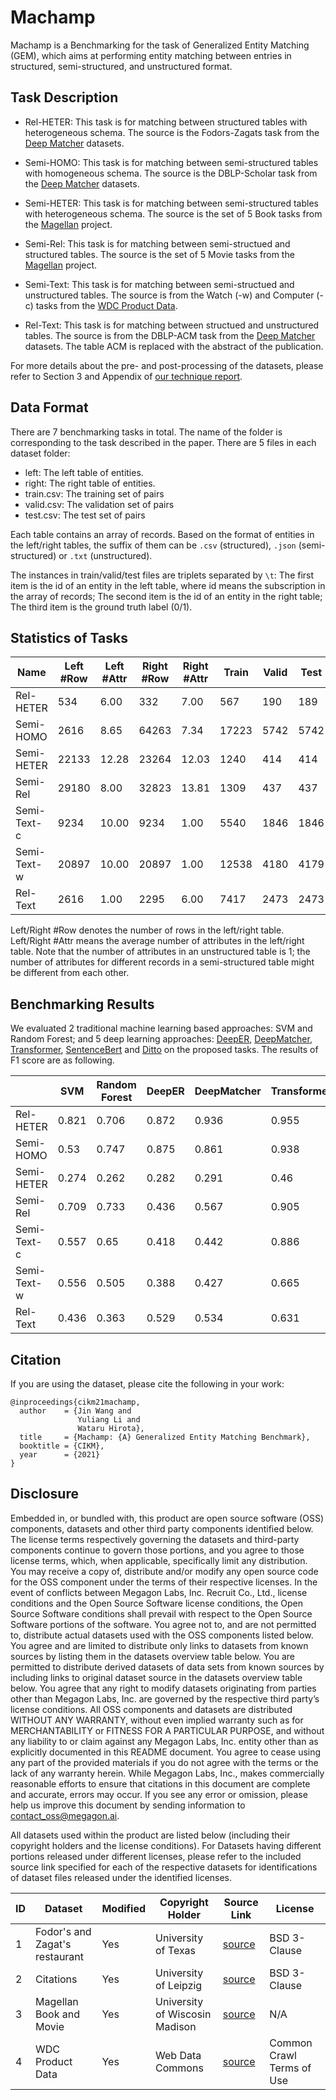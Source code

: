 # Machamp

Machamp is a Benchmarking for the task of Generalized Entity Matching (GEM), which aims at performing entity matching between entries in structured, semi-structured, and unstructured format. 

## Task Description

* Rel-HETER: This task is for matching between structured tables with heterogeneous schema. The source is the Fodors-Zagats task from the [Deep Matcher](https://github.com/anhaidgroup/deepmatcher/blob/master/Datasets.md) datasets.

* Semi-HOMO: This task is for matching between semi-structured tables with homogeneous schema. The source is the DBLP-Scholar task from the [Deep Matcher](https://github.com/anhaidgroup/deepmatcher/blob/master/Datasets.md) datasets.

* Semi-HETER: This task is for matching between semi-structured tables with heterogeneous schema. The source is the set of 5 Book tasks from the [Magellan](https://sites.google.com/site/anhaidgroup/useful-stuff/data#TOC-The-784-Data-Sets-for-EM) project.

* Semi-Rel: This task is for matching between semi-structued and structured tables. The source is the set of 5 Movie tasks from the [Magellan](https://sites.google.com/site/anhaidgroup/useful-stuff/data#TOC-The-784-Data-Sets-for-EM) project.

* Semi-Text: This task is for matching between semi-structued and unstructured tables. The source is from the Watch (-w) and Computer (-c) tasks from the [WDC Product Data](http://webdatacommons.org/largescaleproductcorpus/v2/index.html).

* Rel-Text: This task is for matching between structued and unstructured tables. The source is from the DBLP-ACM task from the [Deep Matcher](https://github.com/anhaidgroup/deepmatcher/blob/master/Datasets.md) datasets. The table ACM is replaced with the abstract of the publication.

For more details about the pre- and post-processing of the datasets, please refer to Section 3 and Appendix of [our technique report](https://arxiv.org/abs/2106.08455).

## Data Format
There are 7 benchmarking tasks in total. The name of the folder is corresponding to the task described in the paper. There are 5 files in each dataset folder:
- left: The left table of entities.
- right: The right table of entities.
- train.csv: The training set of pairs
- valid.csv: The validation set of pairs
- test.csv: The test set of pairs

Each table contains an array of records. Based on the format of entities in the left/right tables, the suffix of them can be `.csv` (structured), `.json` (semi-structured) or `.txt` (unstructured).

The instances in train/valid/test files are triplets separated by `\t`: The first item is the id of an entity in the left table, where id means the subscription in the array of records; The second item is the id of an entity in the right table; The third item is the ground truth label (0/1).

## Statistics of Tasks

| Name | Left #Row | Left #Attr | Right #Row | Right #Attr | Train | Valid | Test | % Positive |
|------|-----------|------------|------------|-------------|-------|------|-------|--------------|
| Rel-HETER | 534 | 6.00 | 332 | 7.00 | 567 | 190 | 189 | 11.63 |
| Semi-HOMO | 2616 | 8.65 | 64263 | 7.34 | 17223 | 5742 | 5742 | 18.63 |
| Semi-HETER | 22133 | 12.28 | 23264 | 12.03 | 1240 | 414 | 414 | 38.2 |
| Semi-Rel | 29180 | 8.00 | 32823 | 13.81 | 1309 | 437 | 437 | 41.64 |
| Semi-Text-c | 9234 | 10.00 | 9234 | 1.00 | 5540 | 1846 | 1846 | 11.8 |
| Semi-Text-w | 20897 | 10.00 | 20897 | 1.00 | 12538 | 4180 | 4179 | 14.07 |
| Rel-Text | 2616 | 1.00 | 2295 | 6.00 | 7417 | 2473 | 2473 | 17.96 |

Left/Right #Row denotes the number of rows in the left/right table. Left/Right #Attr means the average number of attributes in the left/right table. Note that the number of attributes in an unstructured table is 1; the number of attributes for different records in a semi-structured table might be different from each other.
## Benchmarking Results

We evaluated 2 traditional machine learning based approaches: SVM and Random Forest; and 5 deep learning approaches: [DeepER](http://www.vldb.org/pvldb/vol11/p1454-ebraheem.pdf), [DeepMatcher](https://dl.acm.org/doi/10.1145/3183713.3196926), [Transformer](https://openproceedings.org/2020/conf/edbt/paper_205.pdf), [SentenceBert](https://aclanthology.org/D19-1410.pdf) and [Ditto](http://www.vldb.org/pvldb/vol14/p50-li.pdf) on the proposed tasks. The results of F1 score are as following.

| | SVM | Random Forest | DeepER | DeepMatcher | Transformer | SentenceBert | Ditto |
|-|-----|---------------|--------|-------------|-------------|--------------|-------|
| Rel-HETER | 0.821 | 0.706 | 0.872 | 0.936 | 0.955 | 0.696 | 1.00 | 
| Semi-HOMO | 0.53 | 0.747 | 0.875 | 0.861 | 0.938 | 0.874 | 0.931 | 
| Semi-HETER | 0.274 | 0.262 | 0.282 | 0.291 | 0.46 | 0.697 | 0.616 | 
| Semi-Rel | 0.709 | 0.733 | 0.436 | 0.567 | 0.905 | 0.59 | 0.911 | 
| Semi-Text-c | 0.557 | 0.65 | 0.418 | 0.442 | 0.886 | 0.798 | 0.818 | 
| Semi-Text-w | 0.556 | 0.505 | 0.388 | 0.427 | 0.665 | 0.502 | 0.649 | 
| Rel-Text | 0.436 | 0.363 | 0.529 | 0.534 | 0.631 | 0.329 | 0.627 | 


## Citation
If you are using the dataset, please cite the following in your work:
```
@inproceedings{cikm21machamp,
  author    = {Jin Wang and
               Yuliang Li and
               Wataru Hirota},
  title     = {Machamp: {A} Generalized Entity Matching Benchmark},
  booktitle = {CIKM},
  year      = {2021}
}
```

## Disclosure

Embedded in, or bundled with, this product are open source software (OSS) components, datasets and other third party components identified below. The license terms respectively governing the datasets and third-party components continue to govern those portions, and you agree to those license terms, which, when applicable, specifically limit any distribution. You may receive a copy of, distribute and/or modify any open source code for the OSS component under the terms of their respective licenses. In the event of conflicts between Megagon Labs, Inc. Recruit Co., Ltd., license conditions and the Open Source Software license conditions, the Open Source Software conditions shall prevail with respect to the Open Source Software portions of the software. 
You agree not to, and are not permitted to, distribute actual datasets used with the OSS components listed below. You agree and are limited to distribute only links to datasets from known sources by listing them in the datasets overview table below. You are permitted to distribute derived datasets of data sets from known sources by including links to original dataset source in the datasets overview table below. You agree that any right to modify datasets originating from parties other than Megagon Labs, Inc. are governed by the respective third party’s license conditions. 
All OSS components and datasets are distributed WITHOUT ANY WARRANTY, without even implied warranty such as for MERCHANTABILITY or FITNESS FOR A PARTICULAR PURPOSE, and without any liability to or claim against any Megagon Labs, Inc. entity other than as explicitly documented in this README document. You agree to cease using any part of the provided materials if you do not agree with the terms or the lack of any warranty herein.
While Megagon Labs, Inc., makes commercially reasonable efforts to ensure that citations in this document are complete and accurate, errors may occur. If you see any error or omission, please help us improve this document by sending information to contact_oss@megagon.ai.

All datasets used within the product are listed below (including their copyright holders and the license conditions).
For Datasets having different portions released under different licenses, please refer to the included source link specified for each of the respective datasets for identifications of dataset files released under the identified licenses.

| ID | Dataset | Modified | Copyright Holder | Source Link | License | 
|------|-----------|------------|------------|-------------|-------|
| 1 | Fodor's and Zagat's restaurant | Yes | University of Texas | [source](https://www.cs.utexas.edu/users/ml/riddle/data/restaurant.tar.gz) | BSD 3-Clause |
| 2 | Citations | Yes |  University of Leipzig | [source](https://dbs.uni-leipzig.de/en/research/projects/object_matching/fever/benchmark_datasets_for_entity_resolution) | BSD 3-Clause |
| 3 | Magellan Book and Movie | Yes | University of Wiscosin Madison | [source](https://sites.google.com/site/anhaidgroup/useful-stuff/the-magellan-data-repository) | N/A |
| 4 | WDC Product Data | Yes | Web Data Commons | [source](http://webdatacommons.org/largescaleproductcorpus/v2/index.html) | Common Crawl Terms of Use |

